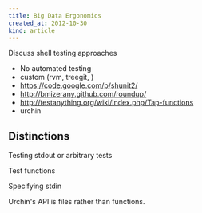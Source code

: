 ```yaml
---
title: Big Data Ergonomics
created_at: 2012-10-30
kind: article
---
```

Discuss shell testing approaches

* No automated testing
* custom (rvm, treegit, )
* https://code.google.com/p/shunit2/
* http://bmizerany.github.com/roundup/
* http://testanything.org/wiki/index.php/Tap-functions
* urchin

## Distinctions
Testing stdout or arbitrary tests

Test functions

Specifying stdin

Urchin's API is files rather than functions.
